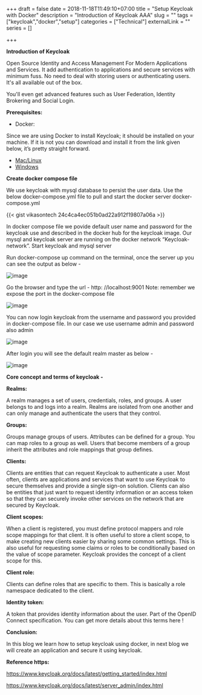 +++ 
draft = false
date = 2018-11-18T11:49:10+07:00
title = "Setup Keycloak with Docker"
description = "Introduction of Keycloak AAA"
slug = "" 
tags = ["keycloak","docker","setup"]
categories = ["Technical"]
externalLink = ""
series = []

+++

**Introduction of Keycloak**

Open Source Identity and Access Management For Modern Applications and
Services. It add authentication to applications and secure services with
minimum fuss. No need to deal with storing users or authenticating
users. It's all available out of the box.

You'll even get advanced features such as User Federation, Identity
Brokering and Social Login.

**Prerequisites:**

-   Docker:

Since we are using Docker to install Keycloak; it should be installed on
your machine. If it is not you can download and install it from the link
given below, it’s pretty straight forward.

-   [Mac/Linux](https://docs.docker.com/docker-for-mac/)
-   [Windows](https://docs.docker.com/docker-for-windows/install/)

**Create docker compose file**

We use keycloak with mysql database to persist the user data. Use the
below docker-compose.yml file to pull and start the docker server
docker-compose.yml

{{< gist vikasontech 24c4ca4ec051b0ad22a912f19807a06a >}}

In docker compose file we povide default user name and password for the
keycloak use and described in the docker hub for the keycloak image. Our
mysql and keycloak server are running on the docker network
“Keycloak-network”. Start keycloak and mysql server

Run docker-compose up command on the terminal, once the server up you
can see the output as below -

![image](https://1.bp.blogspot.com/-YjgKqAuohoQ/W_-ZIs5DHbI/AAAAAAAAkRo/ZLgbb5qaDrY0Pol1uuei7rrlqVUhXwjNACEwYBhgL/s320/Screen%2BShot%2B2561-11-29%2Bat%2B14.44.31.png)

Go the browser and type the url - http: //localhost:9001 Note: remember
we expose the port in the docker-compose file

![image](https://lh3.googleusercontent.com/XF8uOYI14dqFc6ns-PLgc_ewrxjIfryAwHofSAFKVA-dWe2FWzQ5Csu-24PAtvTszqOOXD_PZBSG5RtI4yH7JqAxvgCe-GhoGbnfV2b-xTZ0gpTd_KgDF1oAnw5UthP2WfLHfzOV)

You can now login keycloak from the username and password you provided
in docker-compose file. In our case we use username admin and password
also admin

![image](https://lh5.googleusercontent.com/fBLFQeZcVyS_khIBWcdkQQCS_XutZeIhoW8XfCQDpOEovXz63dqaHpqWF80l4HYi7BhhqtGgPv9bsGlIv3dXqG0b3LMDhV6hcRawFpWizRdMdYSdCNq2CKUl8MMbmYp7R3GDvhrm)

After login you will see the default realm master as below -

![image](https://lh3.googleusercontent.com/pzoH0ZM1x4QcdbP_MjoNYtOyCIWtrHHFg_WVBd3AwKFuSOxxakNMtbGFxPUX_k-Mb12VeCehREtpN1Bi9ME1Bp7_fs9pZbDt01_0k9S509CBTwumb5oo92eEcwjkzdNaQnbn3LOC)

**Core concept and terms of keycloak -**

**Realms:**

A realm manages a set of users, credentials, roles, and groups. A user
belongs to and logs into a realm. Realms are isolated from one another
and can only manage and authenticate the users that they control.

**Groups:**

Groups manage groups of users. Attributes can be defined for a group.
You can map roles to a group as well. Users that become members of a
group inherit the attributes and role mappings that group defines.

**Clients:**

Clients are entities that can request Keycloak to authenticate a user.
Most often, clients are applications and services that want to use
Keycloak to secure themselves and provide a single sign-on solution.
Clients can also be entities that just want to request identity
information or an access token so that they can securely invoke other
services on the network that are secured by Keycloak.

**Client scopes:**

When a client is registered, you must define protocol mappers and role
scope mappings for that client. It is often useful to store a client
scope, to make creating new clients easier by sharing some common
settings. This is also useful for requesting some claims or roles to be
conditionally based on the value of scope parameter. Keycloak provides
the concept of a client scope for this.

**Client role:**

Clients can define roles that are specific to them. This is basically a
role namespace dedicated to the client.

**Identity token:**

A token that provides identity information about the user. Part of the
OpenID Connect specification. You can get more details about this terms
here !

**Conclusion:**

In this blog we learn how to setup keycloak using docker, in next blog
we will create an application and secure it using keycloak.

**Reference https:**

<https://www.keycloak.org/docs/latest/getting_started/index.html>

<https://www.keycloak.org/docs/latest/server_admin/index.html>
